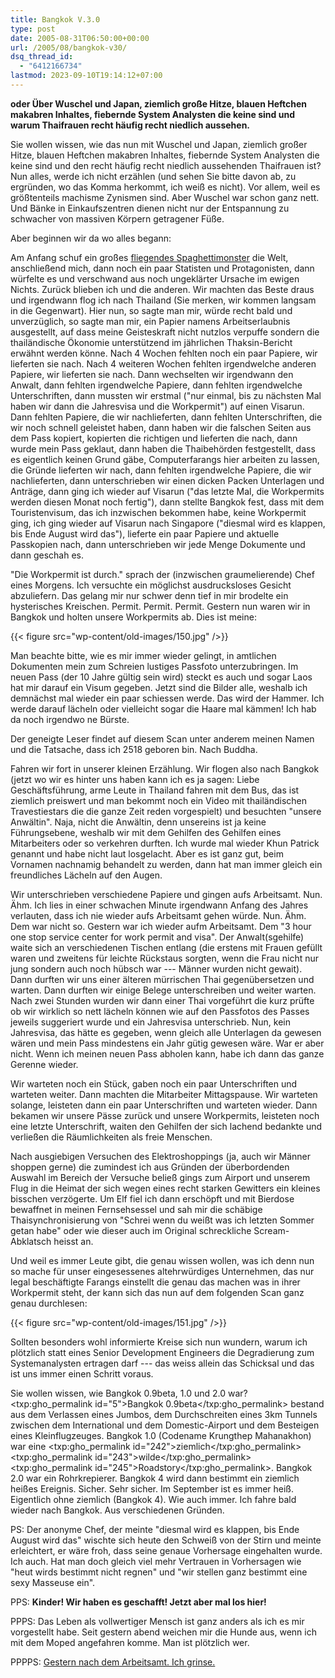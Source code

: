 ```yaml
---
title: Bangkok V.3.0
type: post
date: 2005-08-31T06:50:00+00:00
url: /2005/08/bangkok-v30/
dsq_thread_id:
  - "6412166734"
lastmod: 2023-09-10T19:14:12+07:00
---
```

**oder Über Wuschel und Japan, ziemlich große Hitze, blauen Heftchen makabren Inhaltes, fiebernde System Analysten die keine sind und warum Thaifrauen recht häufig recht niedlich aussehen.**

Sie wollen wissen, wie das nun mit Wuschel und Japan, ziemlich großer Hitze, blauen Heftchen makabren Inhaltes, fiebernde System Analysten die keine sind und den recht häufig recht niedlich aussehenden Thaifrauen ist? Nun alles, werde ich nicht erzählen (und sehen Sie bitte davon ab, zu ergründen, wo das Komma herkommt, ich weiß es nicht). Vor allem, weil es größtenteils machisme Zynismen sind. Aber Wuschel war schon ganz nett. Und Bänke in Einkaufszentren dienen nicht nur der Entspannung zu schwacher von massiven Körpern getragener Füße.

Aber beginnen wir da wo alles begann:

Am Anfang schuf ein großes [fliegendes Spaghettimonster][1] die Welt, anschließend mich, dann noch ein paar Statisten und Protagonisten, dann würfelte es und verschwand aus noch ungeklärter Ursache im ewigen Nichts. Zurück blieben ich und die anderen. Wir machten das Beste draus und irgendwann flog ich nach Thailand (Sie merken, wir kommen langsam in die Gegenwart). Hier nun, so sagte man mir, würde recht bald und unverzüglich, so sagte man mir, ein Papier namens Arbeitserlaubnis ausgestellt, auf dass meine Geisteskraft nicht nutzlos verpuffe sondern die thailändische Ökonomie unterstützend im jährlichen Thaksin-Bericht erwähnt werden könne. Nach 4 Wochen fehlten noch ein paar Papiere, wir lieferten sie nach. Nach 4 weiteren Wochen fehlten irgendwelche anderen Papiere, wir lieferten sie nach. Dann wechselten wir irgendwann den Anwalt, dann fehlten irgendwelche Papiere, dann fehlten irgendwelche Unterschriften, dann mussten wir erstmal ("nur einmal, bis zu nächsten Mal haben wir dann die Jahresvisa und die Workpermit") auf einen Visarun. Dann fehlten Papiere, die wir nachlieferten, dann fehlten Unterschriften, die wir noch schnell geleistet haben, dann haben wir die falschen Seiten aus dem Pass kopiert, kopierten die richtigen und lieferten die nach, dann wurde mein Pass geklaut, dann haben die Thaibehörden festgestellt, dass es eigentlich keinen Grund gäbe, Computerfarangs hier arbeiten zu lassen, die Gründe lieferten wir nach, dann fehlten irgendwelche Papiere, die wir nachlieferten, dann unterschrieben wir einen dicken Packen Unterlagen und Anträge, dann ging ich wieder auf Visarun ("das letzte Mal, die Workpermits werden diesen Monat noch fertig"), dann stellte Bangkok fest, dass mit dem Touristenvisum, das ich inzwischen bekommen habe, keine Workpermit ging, ich ging wieder auf Visarun nach Singapore ("diesmal wird es klappen, bis Ende August wird das"), lieferte ein paar Papiere und aktuelle Passkopien nach, dann unterschrieben wir jede Menge Dokumente und dann geschah es.

"Die Workpermit ist durch." sprach der (inzwischen graumelierende) Chef eines Morgens. Ich versuchte ein möglichst ausdrucksloses Gesicht abzuliefern. Das gelang mir nur schwer denn tief in mir brodelte ein hysterisches Kreischen. Permit. Permit. Permit. Gestern nun waren wir in Bangkok und holten unsere Workpermits ab. Dies ist meine:

{{< figure src="wp-content/old-images/150.jpg" />}}

Man beachte bitte, wie es mir immer wieder gelingt, in amtlichen Dokumenten mein zum Schreien lustiges Passfoto unterzubringen. Im neuen Pass (der 10 Jahre gültig sein wird) steckt es auch und sogar Laos hat mir darauf ein Visum gegeben. Jetzt sind die Bilder alle, weshalb ich demnächst mal wieder ein paar schiessen werde. Das wird der Hammer. Ich werde darauf lächeln oder vielleicht sogar die Haare mal kämmen! Ich hab da noch irgendwo ne Bürste.

Der geneigte Leser findet auf diesem Scan unter anderem meinen Namen und die Tatsache, dass ich 2518 geboren bin. Nach Buddha.

Fahren wir fort in unserer kleinen Erzählung. Wir flogen also nach Bangkok (jetzt wo wir es hinter uns haben kann ich es ja sagen: Liebe Geschäftsführung, arme Leute in Thailand fahren mit dem Bus, das ist ziemlich preiswert und man bekommt noch ein Video mit thailändischen Travestiestars die die ganze Zeit reden vorgespielt) und besuchten "unsere Anwältin". Naja, nicht die Anwältin, denn unsereins ist ja keine Führungsebene, weshalb wir mit dem Gehilfen des Gehilfen eines Mitarbeiters oder so verkehren durften. Ich wurde mal wieder Khun Patrick genannt und habe nicht laut losgelacht. Aber es ist ganz gut, beim Vornamen nachnamig behandelt zu werden, dann hat man immer gleich ein freundliches Lächeln auf den Augen.

Wir unterschrieben verschiedene Papiere und gingen aufs Arbeitsamt. Nun. Ähm. Ich lies in einer schwachen Minute irgendwann Anfang des Jahres verlauten, dass ich nie wieder aufs Arbeitsamt gehen würde. Nun. Ähm. Dem war nicht so. Gestern war ich wieder aufm Arbeitsamt. Dem "3 hour one stop service center for work permit and visa". Der Anwalt(sgehilfe) waite sich an verschiedenen Tischen entlang (die erstens mit Frauen gefüllt waren und zweitens für leichte Rückstaus sorgten, wenn die Frau nicht nur jung sondern auch noch hübsch war --- Männer wurden nicht gewait). Dann durften wir uns einer älteren mürrischen Thai gegenübersetzen und warten. Dann durften wir einige Belege unterschreiben und weiter warten. Nach zwei Stunden wurden wir dann einer Thai vorgeführt die kurz prüfte ob wir wirklich so nett lächeln können wie auf den Passfotos des Passes jeweils suggeriert wurde und ein Jahresvisa unterschrieb. Nun, kein Jahresvisa, das hätte es gegeben, wenn gleich alle Unterlagen da gewesen wären und mein Pass mindestens ein Jahr gütig gewesen wäre. War er aber nicht. Wenn ich meinen neuen Pass abholen kann, habe ich dann das ganze Gerenne wieder.

Wir warteten noch ein Stück, gaben noch ein paar Unterschriften und warteten weiter. Dann machten die Mitarbeiter Mittagspause. Wir warteten solange, leisteten dann ein paar Unterschriften und warteten wieder. Dann bekamen wir unsere Pässe zurück und unsere Workpermits, leisteten noch eine letzte Unterschrift, waiten den Gehilfen der sich lachend bedankte und verließen die Räumlichkeiten als freie Menschen.

Nach ausgiebigen Versuchen des Elektroshoppings (ja, auch wir Männer shoppen gerne) die zumindest ich aus Gründen der überbordenden Auswahl im Bereich der Versuche beließ gings zum Airport und unserem Flug in die Heimat der sich wegen eines recht starken Gewitters ein kleines bisschen verzögerte. Um Elf fiel ich dann erschöpft und mit Bierdose bewaffnet in meinen Fernsehsessel und sah mir die schäbige Thaisynchronisierung von "Schrei wenn du weißt was ich letzten Sommer getan habe" oder wie dieser auch im Original schreckliche Scream-Abklatsch heisst an.

Und weil es immer Leute gibt, die genau wissen wollen, was ich denn nun so mache für unser eingesessenes altehrwürdiges Unternehmen, das nur legal beschäftigte Farangs einstellt die genau das machen was in ihrer Workpermit steht, der kann sich das nun auf dem folgenden Scan ganz genau durchlesen:

{{< figure src="wp-content/old-images/151.jpg" />}}

Sollten besonders wohl informierte Kreise sich nun wundern, warum ich plötzlich statt eines Senior Development Engineers die Degradierung zum Systemanalysten ertragen darf --- das weiss allein das Schicksal und das ist uns immer einen Schritt voraus.

Sie wollen wissen, wie Bangkok 0.9beta, 1.0 und 2.0 war? <txp:gho_permalink id="5">Bangkok 0.9beta</txp:gho_permalink> bestand aus dem Verlassen eines Jumbos, dem Durchschreiten eines 3km Tunnels zwischen dem International und dem Domestic-Airport und dem Besteigen eines Kleinflugzeuges. Bangkok 1.0 (Codename Krungthep Mahanakhon) war eine <txp:gho_permalink id="242">ziemlich</txp:gho_permalink> <txp:gho_permalink id="243">wilde</txp:gho_permalink> <txp:gho_permalink id="245">Roadstory</txp:gho_permalink>. Bangkok 2.0 war ein Rohrkrepierer. Bangkok 4 wird dann bestimmt ein ziemlich heißes Ereignis. Sicher. Sehr sicher. Im September ist es immer heiß. Eigentlich ohne ziemlich (Bangkok 4). Wie auch immer. Ich fahre bald wieder nach Bangkok. Aus verschiedenen Gründen.

PS: Der anonyme Chef, der meinte "diesmal wird es klappen, bis Ende August wird das" wischte sich heute den Schweiß von der Stirn und meinte erleichtert, er wäre froh, dass seine genaue Vorhersage eingehalten wurde. Ich auch. Hat man doch gleich viel mehr Vertrauen in Vorhersagen wie "heut wirds bestimmt nicht regnen" und "wir stellen ganz bestimmt eine sexy Masseuse ein".

PPS: **Kinder! Wir haben es geschafft! Jetzt aber mal los hier!**

PPPS: Das Leben als vollwertiger Mensch ist ganz anders als ich es mir vorgestellt habe. Seit gestern abend weichen mir die Hunde aus, wenn ich mit dem Moped angefahren komme. Man ist plötzlich wer.

PPPPS: [Gestern nach dem Arbeitsamt. Ich grinse.][2]

 [1]: http://de.wikipedia.org/wiki/Fliegendes_Spaghettimonster
 [2]: http://kollitsch.de/2005/08/30
